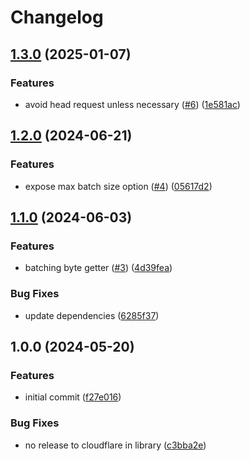 # Changelog

## [1.3.0](https://github.com/storacha/public-bucket/compare/v1.2.0...v1.3.0) (2025-01-07)


### Features

* avoid head request unless necessary ([#6](https://github.com/storacha/public-bucket/issues/6)) ([1e581ac](https://github.com/storacha/public-bucket/commit/1e581aced25e2f13da1ef6ac1872925da179bddc))

## [1.2.0](https://github.com/storacha-network/public-bucket/compare/v1.1.0...v1.2.0) (2024-06-21)


### Features

* expose max batch size option ([#4](https://github.com/storacha-network/public-bucket/issues/4)) ([05617d2](https://github.com/storacha-network/public-bucket/commit/05617d260d1b0ee6af326099dbf4f8f6bd61a30a))

## [1.1.0](https://github.com/w3s-project/public-bucket/compare/v1.0.0...v1.1.0) (2024-06-03)


### Features

* batching byte getter ([#3](https://github.com/w3s-project/public-bucket/issues/3)) ([4d39fea](https://github.com/w3s-project/public-bucket/commit/4d39fea241afc1dca2caa8d821c8c6173cc68ee3))


### Bug Fixes

* update dependencies ([6285f37](https://github.com/w3s-project/public-bucket/commit/6285f37f4a1bd202d1e9a514732ccb88aad10722))

## 1.0.0 (2024-05-20)


### Features

* initial commit ([f27e016](https://github.com/w3s-project/public-bucket/commit/f27e0164815ce577dfab78a431b91871fbe6a68a))


### Bug Fixes

* no release to cloudflare in library ([c3bba2e](https://github.com/w3s-project/public-bucket/commit/c3bba2eed71dc044533ec0c799dbdeadc9f4dae7))
